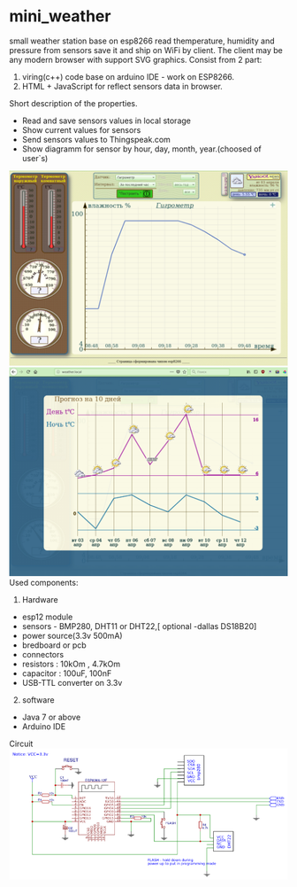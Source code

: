 # mini_weather
small weather station base on esp8266 read themperature, humidity and pressure from sensors save it and ship on WiFi by client.
The client may be any modern browser with support SVG graphics.
Consist from 2 part:
  1. viring(c++) code base on arduino IDE - work on ESP8266.
  2. HTML + JavaScript for reflect sensors data in browser.
  
Short description of the properties.
 + Read and save sensors values in local storage
 + Show current values for sensors
 + Send sensors values to Thingspeak.com
 + Show diagramm for sensor by hour, day, month, year.(choosed of user`s)
  
![Common view ](https://github.com/andre-i/mini_weather/blob/master/pict/view.png)
![Forecast view](https://github.com/andre-i/mini_weather/blob/master/pict/forecast.png)
Used components:
  1. Hardware
  + esp12 module
  + sensors - BMP280, DHT11 or DHT22,[ optional -dallas DS18B20]
  + power source(3.3v 500mA)
  + bredboard or pcb
  + connectors
  + resistors : 10kOm , 4.7kOm
  + capacitor : 100uF, 100nF
  + USB-TTL converter on 3.3v
  2. software
  + Java 7 or above
  + Arduino IDE

Сircuit
![Circuit](https://github.com/andre-i/mini_weather/blob/master/pict/Schematic_ESP-weather-rev0.png)

